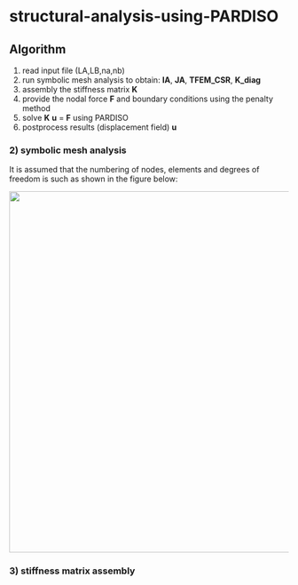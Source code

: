 
# structural-analysis-using-PARDISO

## Algorithm
 1) read input file (LA,LB,na,nb)
 2) run symbolic mesh analysis to obtain: **IA**, **JA**, **TFEM_CSR**, **K_diag**
 3) assembly the stiffness matrix **K**
 4) provide the nodal force **F** and boundary conditions using the penalty method
 5) solve **K** **u** = **F** using PARDISO
 6) postprocess results (displacement field) **u**


### 2) symbolic mesh analysis
It is assumed that the numbering of nodes, elements and degrees of freedom is such as shown in the figure below:

<p align="center">
    <img src="https://github.com/MikulaJakub/structural-analysis-using-PARDISO/blob/master/Figures/numbering_3D.png" width="650"/>
</p>

### 3) stiffness matrix assembly

